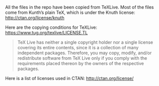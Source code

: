All the files in the repo have been copied from TeXLive. Most of the files come from Kunth’s plain TeX, which is under the Knuth license: http://ctan.org/license/knuth

Here are the copying conditions for TeXLive:
https://www.tug.org/texlive/LICENSE.TL

> TeX Live has neither a single copyright holder nor a single
license covering its entire contents, since it is a collection of many
independent packages.  Therefore, you may copy, modify, and/or
redistribute software from TeX Live only if you comply with the
requirements placed thereon by the owners of the respective packages.

Here is a list of licenses used in CTAN: http://ctan.org/license/


